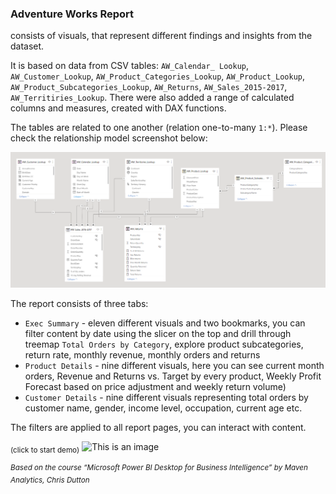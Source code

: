 ### Adventure Works Report
consists of visuals, that represent different findings 
and insights from the dataset. 

It is based on data from CSV tables: `AW_Calendar_ Lookup`, 
`AW_Customer_Lookup`, `AW_Product_Categories_Lookup`, `AW_Product_Lookup`, 
`AW_Product_Subcategories_Lookup`, `AW_Returns`, `AW_Sales_2015-2017`, `AW_Territiries_Lookup`.
There were also added a range of calculated columns and measures, created with DAX functions.

The tables are related to one another (relation one-to-many `1:*`). Please check
the relationship model screenshot below:

![This is an image](https://github.com/KaterIva/Adventure_Report_PBI/blob/master/AW_data_model.PNG?raw=true)

The report consists of three tabs: 
- `Exec Summary` - eleven different visuals and 
two bookmarks, you can filter content by date using the slicer on the top and drill through treemap 
`Total Orders by Category`, explore product subcategories, return rate, monthly revenue, monthly orders 
and returns
- `Product Details` - nine different visuals, here you can see current 
month orders, Revenue and Returns vs. Target by every product, Weekly Profit Forecast based on price 
adjustment and weekly return volume)
- `Customer Details` - nine different
visuals representing total orders by customer name, gender, income level, occupation, current age etc.  

The filters are applied to all report pages, you can interact with content.

<sub>(click to start demo)</sub>
![This is an image](https://github.com/KaterIva/Adventure_Report_PBI/blob/master/adventureWorksDemo.gif?raw=true)

<sup>*Based on the course “Microsoft Power BI Desktop for Business Intelligence” by Maven Analytics, Chris Dutton*</sup>